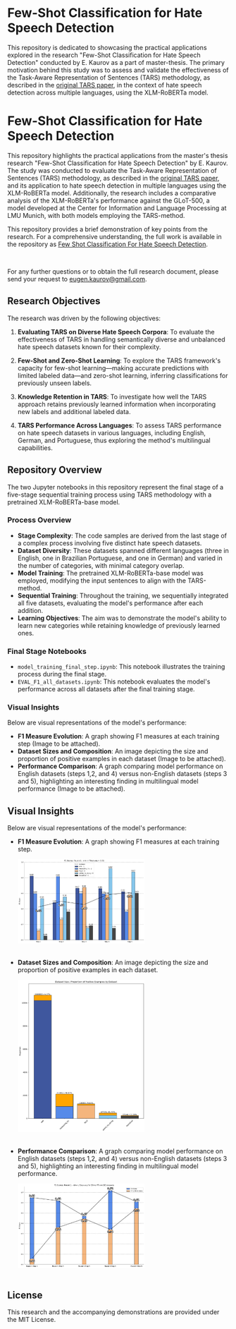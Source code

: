 # Few-Shot Classification for Hate Speech Detection

This repository is dedicated to showcasing the practical applications explored in the research "Few-Shot Classification for Hate Speech Detection" conducted by E. Kaurov as a part of master-thesis. The primary motivation behind this study was to assess and validate the effectiveness of the Task-Aware Representation of Sentences (TARS) methodology, as described in the [original TARS paper](https://aclanthology.org/2020.coling-main.285.pdf), in the context of hate speech detection across multiple languages, using the XLM-RoBERTa model.
# Few-Shot Classification for Hate Speech Detection

This repository highlights the practical applications from the master's thesis research "Few-Shot Classification for Hate Speech Detection" by E. Kaurov. The study was conducted to evaluate the Task-Aware Representation of Sentences (TARS) methodology, as described in the [original TARS paper](https://aclanthology.org/2020.coling-main.285.pdf), and its application to hate speech detection in multiple languages using the XLM-RoBERTa model. Additionally, the research includes a comparative analysis of the XLM-RoBERTa's performance against the GLoT-500, a model developed at the Center for Information and Language Processing at LMU Munich, with both models employing the TARS-method.

This repository provides a brief demonstration of key points from the research. For a comprehensive understanding, the full work is available in the repository as [Few Shot Classification For Hate Speech Detection](Few%20Shot%20Classification%20For%20Hate%20Speech%20Detection.pdf).

<br>

For any further questions or to obtain the full research document, please send your request to [eugen.kaurov@gmail.com](mailto:eugen.kaurov@gmail.com).






## Research Objectives

The research was driven by the following objectives:

1. **Evaluating TARS on Diverse Hate Speech Corpora**: To evaluate the effectiveness of TARS in handling semantically diverse and unbalanced hate speech datasets known for their complexity.

2. **Few-Shot and Zero-Shot Learning**: To explore the TARS framework's capacity for few-shot learning—making accurate predictions with limited labeled data—and zero-shot learning, inferring classifications for previously unseen labels.

3. **Knowledge Retention in TARS**: To investigate how well the TARS approach retains previously learned information when incorporating new labels and additional labeled data.

4. **TARS Performance Across Languages**: To assess TARS performance on hate speech datasets in various languages, including English, German, and Portuguese, thus exploring the method's multilingual capabilities.

## Repository Overview

The two Jupyter notebooks in this repository represent the final stage of a five-stage sequential training process using TARS methodology with a pretrained XLM-RoBERTa-base model.

### Process Overview

- **Stage Complexity**: The code samples are derived from the last stage of a complex process involving five distinct hate speech datasets.
- **Dataset Diversity**: These datasets spanned different languages (three in English, one in Brazilian Portuguese, and one in German) and varied in the number of categories, with minimal category overlap.
- **Model Training**: The pretrained XLM-RoBERTa-base model was employed, modifying the input sentences to align with the TARS-method.
- **Sequential Training**: Throughout the training, we sequentially integrated all five datasets, evaluating the model's performance after each addition.
- **Learning Objectives**: The aim was to demonstrate the model's ability to learn new categories while retaining knowledge of previously learned ones.

### Final Stage Notebooks

- `model_training_final_step.ipynb`: This notebook illustrates the training process during the final stage.
- `EVAL_F1_all_datasets.ipynb`: This notebook evaluates the model's performance across all datasets after the final training stage.

### Visual Insights

Below are visual representations of the model's performance:

- **F1 Measure Evolution**: A graph showing F1 measures at each training step (Image to be attached).
- **Dataset Sizes and Composition**: An image depicting the size and proportion of positive examples in each dataset (Image to be attached).
- **Performance Comparison**: A graph comparing model performance on English datasets (steps 1,2, and 4) versus non-English datasets (steps 3 and 5), highlighting an interesting finding in multilingual model performance (Image to be attached).


## Visual Insights

Below are visual representations of the model's performance:

- **F1 Measure Evolution**: A graph showing F1 measures at each training step.

  <img src="images/F1%20Round%201%20-%20xlm-r%20-%20no%20freezing.png" width="60%" />
  <br><br>

- **Dataset Sizes and Composition**: An image depicting the size and proportion of positive examples in each dataset.
  
  <img src="images/Dataset%20sizes.png" width="60%" />
  <br><br>

- **Performance Comparison**: A graph comparing model performance on English datasets (steps 1,2, and 4) versus non-English datasets (steps 3 and 5), highlighting an interesting finding in multilingual model performance.
  
  <img src="images/F1%20Scores%20-%20Round%201%20-%20xlm-r%20--%20Step-avg%20for%20EN%20vs%20PT%20and%20DE%20datasets.png" width="60%" />
  <br><br>


## License

This research and the accompanying demonstrations are provided under the MIT License.
